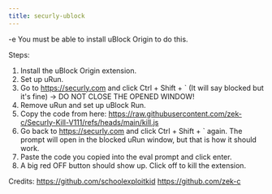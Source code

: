 ```yaml
---
title: securly-ublock
---
```


-e 
You must be able to install uBlock Origin to do this.

Steps:
1. Install the uBlock Origin extension.
2. Set up uRun.
3. Go to https://securly.com and click Ctrl + Shift + ` (It will say blocked but it's fine)
-> DO NOT CLOSE THE OPENED WINDOW!
4. Remove uRun and set up uBlock Run.
5. Copy the code from here: https://raw.githubusercontent.com/zek-c/Securly-Kill-V111/refs/heads/main/kill.js
6. Go back to https://securly.com and click Ctrl + Shift + ` again. The prompt will open in the blocked uRun window, but that is how it should work.
7. Paste the code you copied into the eval prompt and click enter.
8. A big red OFF button should show up. Click off to kill the extension.

Credits:
https://github.com/schoolexploitkid
https://github.com/zek-c
